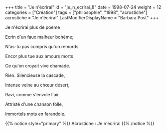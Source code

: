 +++
title = "Je n'écrirai"
id = "je_n_ecrirai_8"
date = 1998-07-24
weight = 12
categories = ["Création"]
tags = ["philosophie", "1998", "acrostiche"]
acrostiche = "Je n'écrirai"
LastModifierDisplayName = "Barbara Post"
+++

Je n'écrirai plus de poème

Ecrin d'un faux malheur bohème;

N'as-tu pas compris qu'un remords

Encor plus tue aux amours morts

Ce qu'on croyait vive chamade.

Rien. Silencieuse la cascade,

Intense veine au chœur désert,

Ravi, comme s'envole l'air

Attristé d'une chanson folle,

Immortels mots en farandole.

{{% notice style="primary" %}}
Acrostiche : Je n'écrirai
{{% /notice %}}
